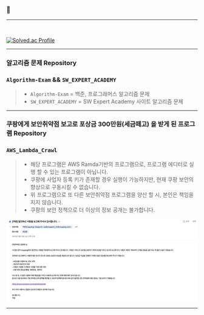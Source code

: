 ###  👋

<hr/>
<br>


[![Solved.ac Profile](http://mazassumnida.wtf/api/generate_badge?boj=rhdwhdals8)](https://solved.ac/rhdwhdals8)

<hr>

### 알고리즘 문제 Repository

### `Algorithm-Exam` && `SW_EXPERT_ACADEMY`
> * `Algorithm-Exam` = 백준, 프로그래머스 알고리즘 문제
> * `SW_EXPERT_ACADEMY` = SW Expert Academy 사이트 알고리즘 문제

<hr>

### 쿠팡에게 보안취약점 보고로 포상금 300만원(세금떼고) 을 받게 된 프로그램 Repository

### `AWS_Lambda_Crawl`

> * 해당 프로그램은 AWS Ramda기반의 프로그램으로, 프로그램 에디터로 실행 할 수 있는 프로그램이 아닙니다.
> * 쿠팡에 사업자 등록 키가 존재할 경우 실행이 가능하지만, 현재 쿠팡 보안의 향상으로 구동시킬 수 없습니다. 
> * 위 프로그램으로 또 다른 보안취약점 프로그램을 양산 할 시, 본인은 책임을 지지 않습니다.
> * 쿠팡의 보안 정책으로 더 이상의 정보 공개는 불가합니다.

![coupang_img](./Coupang_Answer.png)

<hr>

<!--
**damhyeong/damhyeong** is a ✨ _special_ ✨ repository because its `README.md` (this file) appears on your GitHub profile.

Here are some ideas to get you started:

- 🔭 I’m currently working on ...
- 🌱 I’m currently learning ...
- 👯 I’m looking to collaborate on ...
- 🤔 I’m looking for help with ...
- 💬 Ask me about ...
- 📫 How to reach me: ...
- 😄 Pronouns: ...
- ⚡ Fun fact: ...
-->
